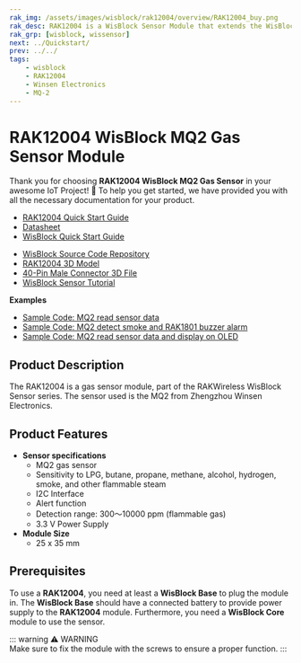 ```yaml
---
rak_img: /assets/images/wisblock/rak12004/overview/RAK12004_buy.png
rak_desc: RAK12004 is a WisBlock Sensor Module that extends the WisBlock system with a gas sensor. It enables the user to build a gas and smoke detection system that can send measured data and alarm messages over LoRaWAN.
rak_grp: [wisblock, wissensor]
next: ../Quickstart/
prev: ../../
tags:
    - wisblock
    - RAK12004
    - Winsen Electronics
    - MQ-2
---
```



# RAK12004 WisBlock MQ2 Gas Sensor Module

Thank you for choosing **RAK12004 WisBlock MQ2 Gas Sensor** in your awesome IoT Project! 🎉 To help you get started, we have provided you with all the necessary documentation for your product.

* [RAK12004 Quick Start Guide](../Quickstart/)
* [Datasheet](../Datasheet/)
* <a href="../../Quickstart/" target="_blank">WisBlock Quick Start Guide</a>
<!---* [WisBlock Quick Start Guide](../../Quickstart/)-->
* [WisBlock Source Code Repository](https://github.com/RAKWireless/WisBlock/)
* [RAK12004 3D Model](https://downloads.rakwireless.com/3D_File/WisBlock/3D_RAK12004.stp)
* [40-Pin Male Connector 3D File](https://downloads.rakwireless.com/3D_File/Accessory/WisConnector/M40S1003K6M.stp)
* [WisBlock Sensor Tutorial](/Knowledge-Hub/Learn/WisBlock-Sensor-Tutorial/)


**Examples**

* [Sample Code: MQ2 read sensor data](https://github.com/RAKWireless/RAK-MQx-Library/tree/main/examples/RAK12004_MQ2_Sampling)
* [Sample Code: MQ2 detect smoke and RAK1801 buzzer alarm](https://github.com/RAKWireless/RAK-MQx-Library/tree/main/examples/RAK12004_MQ2_SmokeDetection)
* [Sample Code: MQ2 read sensor data and display on OLED](https://github.com/RAKWireless/RAK-MQx-Library/tree/main/examples/RAK12004_MQ2_read) 


## Product Description
The RAK12004 is a gas sensor module, part of the RAKWireless WisBlock Sensor series. The sensor used is the MQ2 from Zhengzhou Winsen Electronics.

## Product Features

* **Sensor specifications**
    * MQ2 gas sensor
    * Sensitivity to LPG, butane, propane, methane, alcohol, hydrogen, smoke, and other flammable steam  
    * I2C Interface
    * Alert function
    * Detection range: 300～10000&nbsp;ppm (flammable gas)
    * 3.3&nbsp;V Power Supply
* **Module Size**
    * 25 x 35&nbsp;mm

## Prerequisites


To use a **RAK12004**, you need at least a **WisBlock Base** to plug the module in. The **WisBlock Base** should have a connected battery to provide power supply to the **RAK12004** module. Furthermore, you need a **WisBlock Core** module to use the sensor.

::: warning ⚠️ WARNING    
Make sure to fix the module with the screws to ensure a proper function.
:::